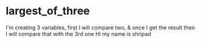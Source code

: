 # largest_of_three
I'm creating 3 variables, first I will compare two, &amp; once I get the result then I will compare that with the 3rd one
Hi my name is shripad
